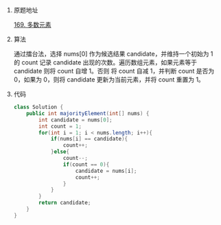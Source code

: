 1. 原题地址

   [169. 多数元素](https://leetcode-cn.com/problems/majority-element/)

2. 算法

   通过擂台法，选择 nums[0] 作为候选结果 candidate，并维持一个初始为 1 的 count 记录 candidate 出现的次数。遍历数组元素，如果元素等于 candidate 则将 count 自增 1。否则 将 count 自减 1，并判断 count 是否为 0，如果为 0，则将 candidate 更新为当前元素，并将 count 重置为 1。

3. 代码

   ```java
   class Solution {
       public int majorityElement(int[] nums) {
           int candidate = nums[0];
           int count = 1;
           for(int i = 1; i < nums.length; i++){
               if(nums[i] == candidate){
                   count++;
               }else{
                   count--;
                   if(count == 0){
                       candidate = nums[i];
                       count++;
                   }
               }
           }
           return candidate;
       }
   }
   ```

   